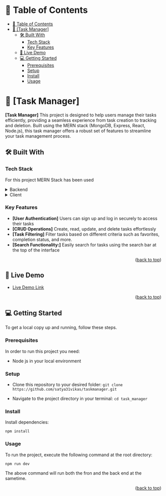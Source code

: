 <a name="readme-top"></a>

# 📗 Table of Contents

- [📗 Table of Contents](#-table-of-contents)
- [📖 \[Task Manager\] ](#-task-manager-)
  - [🛠 Built With ](#-built-with-)
    - [Tech Stack ](#tech-stack-)
    - [Key Features ](#key-features-)
  - [🚀 Live Demo ](#-live-demo-)
  - [💻 Getting Started ](#-getting-started-)
    - [Prerequisites](#prerequisites)
    - [Setup](#setup)
    - [Install](#install)
    - [Usage](#usage)

<!-- PROJECT DESCRIPTION -->

# 📖 [Task Manager] <a name="about-project"></a>

**[Task Manager]** This project is designed to help users manage their tasks efficiently, providing a seamless experience from task creation to tracking and deletion. Built using the MERN stack (MongoDB, Express, React, Node.js), this task manager offers a robust set of features to streamline your task management process.

## 🛠 Built With <a name="built-with"></a>

### Tech Stack <a name="tech-stack"></a>

For this project MERN Stack has been used

<details>
  <summary>Backend</summary>
  <ul>
    <li>Node.js with Express for server-side logic.</li>
    <li>MongoDB for storing task and user data.</li>
    <li>Security measures implemented using bcrypt for password hashing and JSON Web Tokens (JWT) for authentication.</li>
  </ul>
</details>

<details>
  <summary>Client</summary>
  <ul>
    <li>React.js for building a dynamic and responsive user interface.</li>
    <li>Redux for state management, ensuring seamless data flow across components.</li>
  </ul>
</details>

<!-- Features -->

### Key Features <a name="key-features"></a>

- **[User Authentication]** Users can sign up and log in securely to access their tasks
- **[CRUD Operations]** Create, read, update, and delete tasks effortlessly
- **[Task Filtering]** Filter tasks based on different criteria such as favorites, completion status, and more.
- **[Search Functionality:]** Easily search for tasks using the search bar at the top of the interface

<p align="right">(<a href="#readme-top">back to top</a>)</p>

<!-- LIVE DEMO -->

## 🚀 Live Demo <a name="live-demo"></a>

- <a href="https://taskmanager-satyavikas.vercel.app/">Live Demo Link</a>

<p align="right">(<a href="#readme-top">back to top</a>)</p>

<!-- GETTING STARTED -->

## 💻 Getting Started <a name="getting-started"></a>

To get a local copy up and running, follow these steps.

### Prerequisites

In order to run this project you need:

- Node js in your local environment

### Setup

- Clone this repository to your desired folder:
``` git clone https://github.com/satya31vikas/taskmanager.git ```

- Navigate to the project directory in your terminal:
``` cd task_manager ```

### Install

Install dependencies:

``` npm install ```

### Usage

To run the project, execute the following command at the root directory:

``` npm run dev ```

The above command will run both the fron and the back end at the sametime.

<p align="right">(<a href="#readme-top">back to top</a>)</p>